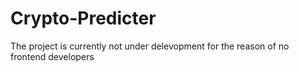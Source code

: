 # Crypto-Predicter
The project is currently not under delevopment for the reason of no frontend developers 

